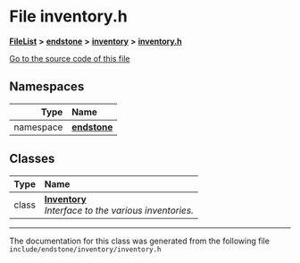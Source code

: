 

# File inventory.h



[**FileList**](files.md) **>** [**endstone**](dir_6cf277b678674f97c7a2b6b3b2447b33.md) **>** [**inventory**](dir_d1e84b530b14f41e8b6f5ec1b5dee76c.md) **>** [**inventory.h**](inventory_8h.md)

[Go to the source code of this file](inventory_8h_source.md)
















## Namespaces

| Type | Name |
| ---: | :--- |
| namespace | [**endstone**](namespaceendstone.md) <br> |


## Classes

| Type | Name |
| ---: | :--- |
| class | [**Inventory**](classendstone_1_1Inventory.md) <br>_Interface to the various inventories._  |



















































------------------------------
The documentation for this class was generated from the following file `include/endstone/inventory/inventory.h`

